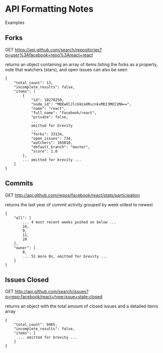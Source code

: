 # API Formatting Notes

Examples

## Forks

GET https://api.github.com/search/repositories?q=user%3Afacebook+repo%3Areact+react

returns an object containing an array of items listing the forks as a property, note that watchers (stars), and open issues can also be seen

```
{
    "total_count": 13,
    "incomplete_results": false,
    "items": [
        {
            "id": 10270250,
            "node_id": "MDEwOlJlcG9zaXRvcnkxMDI3MDI1MA==",
            "name": "react",
            "full_name": "facebook/react",
            "private": false,
            ...
            omitted for brevity
            ...
            "forks": 33134,
            "open_issues": 734,
            "watchers": 165010,
            "default_branch": "master",
            "score": 1.0
        },
        ... omitted for brevity ...
    ]
}
```

## Commits

GET http://api.github.com/repos/facebook/react/stats/participation

returns the last year of commit activity grouped by week oldest to newest

```
{
    "all": [
        ... 4 most recent weeks pushed on below ...
        16,
        9,
        11,
        20
    ],
    "owner": [
        0,
        ... 51 more 0s, omitted for brevity ...
    ]
}
```

## Issues Closed

GET http://api.github.com/search/issues?q=repo:facebook/react+type:issue+state:closed

returns an object with the total amount of closed issues and a detailed items array

```
{
    "total_count": 9465,
    "incomplete_results": false,
    "items": [
      ... omitted for brevity ...
    ]
}

```
